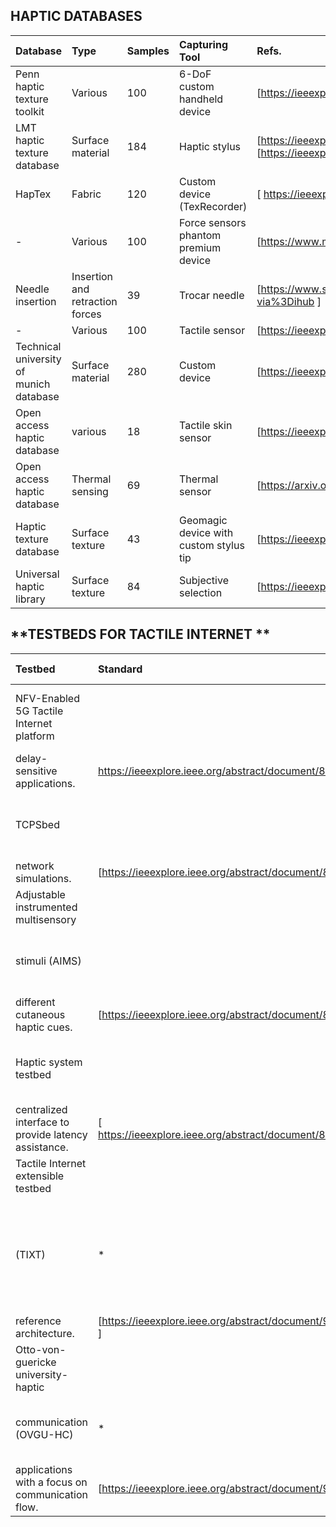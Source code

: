 ## **HAPTIC DATABASES**

|Database|Type|Samples|Capturing Tool|Refs.|
|:--|:--|:--|:--|:--|
|Penn haptic texture toolkit        | Various      | 100      | 6-DoF custom handheld device      |[https://ieeexplore.ieee.org/abstract/document/6775475] |
|LMT haptic texture database         |Surface material       |184       |Haptic stylus       |[https://ieeexplore.ieee.org/abstract/document/8894510] [https://ieeexplore.ieee.org/abstract/document/7737070]    |
|HapTex         | Fabric      | 120      |   Custom device (TexRecorder)     | [ https://ieeexplore.ieee.org/abstract/document/8816167 ]    |
|  -       |Various       | 100      |Force sensors phantom premium device      | [https://www.mdpi.com/1424-8220/18/1/237]   |
| Needle insertion        | Insertion and retraction forces       |39       |Trocar needle       |  [https://www.sciencedirect.com/science/article/pii/S1751616117300218?via%3Dihub ]   |
|  -       | Various      | 100      |Tactile sensor        |   [https://ieeexplore.ieee.org/abstract/document/8852359]  |
| Technical university of munich database        |Surface material       | 280      | Custom device      |   [https://ieeexplore.ieee.org/abstract/document/8547512]  |
|  Open access haptic database       | various      | 18      | Tactile skin sensor      |  [https://ieeexplore.ieee.org/abstract/document/6386142]   |
|  Open access haptic database       |Thermal sensing       | 69      |Thermal sensor       |   [https://arxiv.org/abs/1711.01490]  |
|  Haptic texture database       | Surface texture      | 43      |Geomagic device with custom stylus tip       |  [https://ieeexplore.ieee.org/abstract/document/6954342]   |
|  Universal haptic library       | Surface texture      | 84      |Subjective selection       |  [https://ieeexplore.ieee.org/abstract/document/6954342]   |


## **TESTBEDS FOR TACTILE INTERNET **


|Testbed|Standard|Non-Standard|Major Contribution|Refs.|
|:--|:--|:--|:--|:--|
|NFV-Enabled 5G Tactile Internet platform     |     |*     |Present a NFV-enabled platform to support 5G Tactile Internet
delay-sensitive applications.     |https://ieeexplore.ieee.org/abstract/document/8718538     |
| TCPSbed    |     | *    | Introduce a platplorm of tactile CPSs employing ns-3 for
network simulations.    |[https://ieeexplore.ieee.org/abstract/document/8711100]     |
| Adjustable instrumented multisensory
stimuli (AIMS)    |     | *    | Present a haptic testbed system to analysis and comparing the
different cutaneous haptic cues.    | [https://ieeexplore.ieee.org/abstract/document/8816086]  |
| Haptic system testbed    |     | *    |Propose a platform for haptic communication considering
centralized interface to provide latency assistance.     |  [ https://ieeexplore.ieee.org/abstract/document/8070953]  |
|Tactile Internet extensible testbed
(TIXT)     |*     |     | Propose an extensible testbed for Tactile Internet communication following the lines of IEEE P1918.1 Tactile Internet
reference architecture.    | [https://ieeexplore.ieee.org/abstract/document/9063407 ]    |
|Otto-von-guericke university-haptic
communication (OVGU-HC)     | *    |     | Present a data-driven experiment design for haptic-driven
applications with a focus on communication flow.| [https://ieeexplore.ieee.org/abstract/document/9217271]    |
